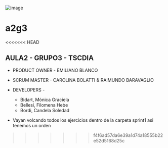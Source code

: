 ![image](https://user-images.githubusercontent.com/106482834/173272242-c04dcd97-20bb-49d2-bbb2-af90373b9cae.png)

# a2g3
<<<<<<< HEAD

## AULA2 - GRUPO3 - TSCDIA

* PRODUCT OWNER - EMILIANO BLANCO

* SCRUM MASTER - CAROLINA BOLATTI & RAIMUNDO BARAVAGLIO

* DEVELOPERS - 
    *   Bidart, Mónica Graciela
    *   Bellesi, Filomena Hebe
    *   Bordi, Candela Soledad 


* Vayan volcando todos los ejercicios dentro de la carpeta sprint1 asi tenemos un orden 
>>>>>>> f4f6ad57da6e39a1d74a18555b22e52d5168d25c

